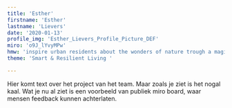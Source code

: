 ```yaml
---
title: 'Esther'
firstname: 'Esther'
lastname: 'Lievers'
date: '2020-01-13'
profile_img: 'Esther_Lievers_Profile_Picture_DEF'
miro: 'o9J_lYvyMPw'
hmw: 'inspire urban residents about the wonders of nature trough a magical experience while improving their wellbeing?'
theme: 'Smart & Resilient Living '

---
```


Hier komt text over het project van het team. Maar zoals je ziet is het nogal kaal. Wat je nu al ziet is een voorbeeld van publiek miro board, waar mensen feedback kunnen achterlaten.

